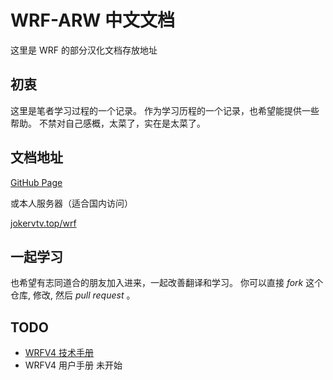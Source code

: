 # WRF-ARW 中文文档

这里是 WRF 的部分汉化文档存放地址

## 初衷

这里是笔者学习过程的一个记录。
作为学习历程的一个记录，也希望能提供一些帮助。
不禁对自己感概，太菜了，实在是太菜了。

## 文档地址

[GitHub Page]()

或本人服务器（适合国内访问）

[jokervtv.top/wrf](https://jokervtv.top/wrf/)

## 一起学习

也希望有志同道合的朋友加入进来，一起改善翻译和学习。
你可以直接 *fork* 这个仓库, 修改, 然后 *pull request* 。

## TODO

- [WRFV4 技术手册](docs/wrf_technote/README.md)
- WRFV4 用户手册 未开始
